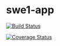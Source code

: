 # swe1-app

[![Build Status](https://app.travis-ci.com/maludee/swe1-app.svg?branch=main)](https://app.travis-ci.com/maludee/swe1-app)

[![Coverage Status](https://coveralls.io/repos/github/maludee/swe1-app/badge.svg?branch=main)](https://coveralls.io/github/maludee/swe1-app?branch=main)